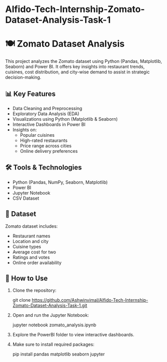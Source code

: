 # Alfido-Tech-Internship-Zomato-Dataset-Analysis-Task-1
# 🍽️ Zomato Dataset Analysis

This project analyzes the Zomato dataset using Python (Pandas, Matplotlib, Seaborn) and Power BI. It offers key insights into restaurant trends, cuisines, cost distribution, and city-wise demand to assist in strategic decision-making.

## 📊 Key Features

- Data Cleaning and Preprocessing
- Exploratory Data Analysis (EDA)
- Visualizations using Python (Matplotlib & Seaborn)
- Interactive Dashboards in Power BI
- Insights on:
  - Popular cuisines
  - High-rated restaurants
  - Price range across cities
  - Online delivery preferences

## 🛠️ Tools & Technologies

- Python (Pandas, NumPy, Seaborn, Matplotlib)
- Power BI
- Jupyter Notebook
- CSV Dataset

## 📁 Dataset

Zomato dataset includes:
- Restaurant names
- Location and city
- Cuisine types
- Average cost for two
- Ratings and votes
- Online order availability

## 🚀 How to Use

1. Clone the repository:
   
   git clone https://github.com/Ashwinvimal/Alfido-Tech-Internship-Zomato-Dataset-Analysis-Task-1.git

2. Open and run the Jupyter Notebook:
   
   jupyter notebook zomato_analysis.ipynb

3. Explore the PowerBI folder to view interactive dashboards.

4. Make sure to install required packages:

   pip install pandas matplotlib seaborn jupyter
